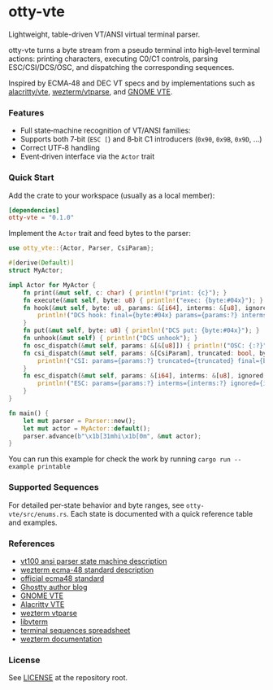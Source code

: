 # otty-vte

Lightweight, table-driven VT/ANSI virtual terminal parser.

otty-vte turns a byte stream from a pseudo terminal into high‑level terminal
actions: printing characters, executing C0/C1 controls, parsing ESC/CSI/DCS/OSC,
and dispatching the corresponding sequences.

Inspired by ECMA‑48 and DEC VT specs and by implementations such as
[alacritty/vte](https://github.com/alacritty/vte), [wezterm/vtparse](https://github.com/wezterm/wezterm/tree/main/vtparse), and [GNOME VTE](https://gitlab.gnome.org/GNOME/vte).

### Features

- Full state‑machine recognition of VT/ANSI families:
- Supports both 7‑bit (`ESC [`) and 8‑bit C1 introducers (`0x90`, `0x9B`, `0x9D`, …)
- Correct UTF‑8 handling
- Event‑driven interface via the `Actor` trait

### Quick Start

Add the crate to your workspace (usually as a local member):

```toml
[dependencies]
otty-vte = "0.1.0"
```

Implement the `Actor` trait and feed bytes to the parser:

```rust
use otty_vte::{Actor, Parser, CsiParam};

#[derive(Default)]
struct MyActor;

impl Actor for MyActor {
    fn print(&mut self, c: char) { println!("print: {c}"); }
    fn execute(&mut self, byte: u8) { println!("exec: {byte:#04x}"); }
    fn hook(&mut self, byte: u8, params: &[i64], interms: &[u8], ignored: bool) {
        println!("DCS hook: final={byte:#04x} params={params:?} interms={interms:?} ignored={ignored}");
    }
    fn put(&mut self, byte: u8) { println!("DCS put: {byte:#04x}"); }
    fn unhook(&mut self) { println!("DCS unhook"); }
    fn osc_dispatch(&mut self, params: &[&[u8]]) { println!("OSC: {:?}", params); }
    fn csi_dispatch(&mut self, params: &[CsiParam], truncated: bool, byte: u8) {
        println!("CSI: params={params:?} truncated={truncated} final={byte:#04x}");
    }
    fn esc_dispatch(&mut self, params: &[i64], interms: &[u8], ignored: bool, byte: u8) {
        println!("ESC: params={params:?} interms={interms:?} ignored={ignored} final={byte:#04x}");
    }
}

fn main() {
    let mut parser = Parser::new();
    let mut actor = MyActor::default();
    parser.advance(b"\x1b[31mhi\x1b[0m", &mut actor);
}
```

You can run this example for check the work by running `cargo run --example printable`

### Supported Sequences

For detailed per‑state behavior and byte ranges, see `otty-vte/src/enums.rs`.
Each state is documented with a quick reference table and examples.

### References

- [vt100 ansi parser state machine description](https://vt100.net/emu/dec_ansi_parser)
- [wezterm ecma-48 standard description](https://wezfurlong.org/ecma48)
- [official ecma48 standard](https://ecma-international.org/publications-and-standards/standards/ecma-48/)
- [Ghostty author blog](https://mitchellh.com/)
- [GNOME VTE](https://gitlab.gnome.org/GNOME/vte)
- [Alacritty VTE](https://github.com/alacritty/vte)
- [wezterm vtparse](https://github.com/wezterm/wezterm/tree/main/vtparse)
- [libvterm](https://github.com/TragicWarrior/libvterm)
- [terminal sequences spreadsheet](https://docs.google.com/spreadsheets/d/19W-lXWS9jYwqCK-LwgYo31GucPPxYVld_hVEcfpNpXg/edit?gid=1724051764#gid=1724051764)
- [wezterm documentation](https://wezterm.org/escape-sequences.html#operating-system-command-sequences)

### License

See [LICENSE](../LICENSE) at the repository root.
